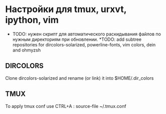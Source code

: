 # Настройки для tmux, urxvt, ipython, vim

* TODO: нужен скрипт для автоматического раскидывания файлов по нужным
  директориям при обновлении.
 *TODO: add subtree repositories for dircolors-solarized, powerline-fonts,
 vim colors, dein and ohmyzsh

## DIRCOLORS
Clone dircolors-solarized and rename (or link) it into $HOME/.dir_colors

## TMUX
To apply tmux conf use CTRL+A : source-file ~/.tmux.conf
